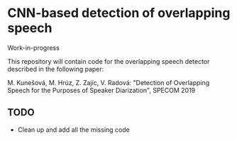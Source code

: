 # CNN-based detection of overlapping speech

Work-in-progress

This repository will contain code for the overlapping speech detector described in the following paper:

M. Kunešová, M. Hrúz, Z. Zajíc, V. Radová: "Detection of Overlapping Speech for the Purposes of Speaker Diarization", SPECOM 2019


## TODO
- Clean up and add all the missing code
